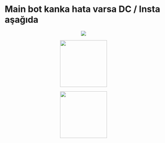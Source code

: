 # Main bot kanka hata varsa DC / Insta aşağıda

<p align="center">
<a href="https://www.instagram.com/matr1e/"><img src="https://img.shields.io/badge/Matrié%20-D90070.svg?&style=for-the-badge&logo=instagram&logoColor=white"></a>
</p>

<p align="center">
<a href="https://discord.com/users/927598578757664769"><img width="150" src="https://img.shields.io/badge/Matrié%20-132287.svg?&style=for-the-badge&logo=discord&logoColor=white"></a>
</p>

<p align="center">
<a href="https://discord.gg/yWqMemKQgg"><img width="150" src="https://img.shields.io/badge/Lesnar Community%20-132287.svg?&style=for-the-badge&logo=discord&logoColor=white"></a>
</p>
